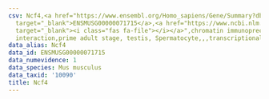 ```yaml
---
csv: Ncf4,<a href="https://www.ensembl.org/Homo_sapiens/Gene/Summary?db=core;g=ENSMUSG00000071715"
  target="_blank">ENSMUSG00000071715</a>,<a href="https://www.ncbi.nlm.nih.gov/pubmed/25450459"
  target="_blank"><i class="fas fa-file"></i></a>",chromatin immunoprecipitation assay,direct
  interaction,prime adult stage, testis, Spermatocyte,,,transcriptional regulation,
data_alias: Ncf4
data_id: ENSMUSG00000071715
data_numevidence: 1
data_species: Mus musculus
data_taxid: '10090'
title: Ncf4
---
```

